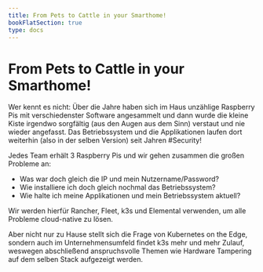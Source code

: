 ```yaml
---
title: From Pets to Cattle in your Smarthome!
bookFlatSection: true
type: docs
---
```


# From Pets to Cattle in your Smarthome!

Wer kennt es nicht: Über die Jahre haben sich im Haus unzählige Raspberry Pis mit verschiedenster Software angesammelt und dann wurde die kleine Kiste irgendwo sorgfältig (aus den Augen aus dem Sinn) verstaut und nie wieder angefasst. Das Betriebssystem und die Applikationen laufen dort weiterhin (also in der selben Version) seit Jahren #Security!

Jedes Team erhält 3 Raspberry Pis und wir gehen zusammen die großen Probleme an:

- Was war doch gleich die IP und mein Nutzername/Password?
- Wie installiere ich doch gleich nochmal das Betriebssystem?
- Wie halte ich meine Applikationen und mein Betriebssystem aktuell?

Wir werden hierfür Rancher, Fleet, k3s und Elemental verwenden, um alle Probleme cloud-native zu lösen.

Aber nicht nur zu Hause stellt sich die Frage von Kubernetes on the Edge, sondern auch im Unternehmensumfeld findet k3s mehr und mehr Zulauf, weswegen abschließend anspruchsvolle Themen wie Hardware Tampering auf dem selben Stack aufgezeigt werden.